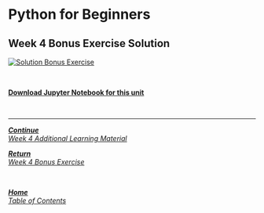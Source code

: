 # Python for Beginners

## Week 4 Bonus Exercise Solution

[![Solution Bonus Exercise](https://img.youtube.com/vi/71RodE36IrM/hqdefault.jpg)](https://youtu.be/71RodE36IrM)

<br>

[**Download Jupyter Notebook for this unit**](https://open.sap.com/go/link?url=https%3A%2F%2Fopensap-public.s3.openhpicloud.de%2Fcourses%2F2qRB6Gz3FcfD2OBbnSCf8m%2Frtfiles%2F2Kqo0WsEhHg5usVOnRY2gt%2Fweek_4_bonus_solution.ipynb&checksum=bf962c8&tracking_type=rich_text_item_link&tracking_id=f90fba2b-81c4-4708-8e40-6359e464ed4c&tracking_course_id=4ff355ea-207c-4293-ab59-84c3d557f2d2)

<br>

---

[***Continue*** <br> *Week 4 Additional Learning Material*](week4_additional_material.md)

[***Return*** <br> *Week 4 Bonus Exercise*](week4_bonus_exercise.md)

<br>

[***Home*** <br>*Table of Contents*](home.md)